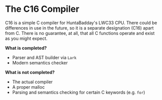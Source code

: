 # The C16 Compiler

C16 is a simple C compiler for HuntaBadday's LWC33 CPU. There could be differences in use in the future, so it is a separate designation (C16) apart from C. There is no guarantee, at all, that all C functions operate and exist as you might expect.

**What is completed?**

- Parser and AST builder via `Lark`
- Modern semantics checker

**What is not completed?**

- The actual compiler
- A proper malloc
- Parsing and semantics checking for certain C keywords (e.g. `for`)
